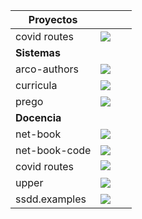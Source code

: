 | Proyectos    |                                                                                         |
|--------------|-----------------------------------------------------------------------------------------|
| covid routes | ![](https://img.shields.io/website?url=https%3A%2F%2Fpike.esi.uclm.es%3A7166%2F)        |
| **Sistemas** |                                                                                         |
| arco-authors | ![](https://github.com/UCLM-ARCO/arco-authors/workflows/Docker%20image/badge.svg)       |
| curricula    | ![](https://github.com/UCLM-ARCO/curricula/workflows/process-pull-request/badge.svg)    |
| prego        | ![](https://github.com/davidvilla/prego3/workflows/test/badge.svg)                      |
| **Docencia**  |                                                                                         |
| net-book      | ![](https://github.com/UCLM-ARCO/net-book/workflows/latex-compile/badge.svg)            |
| net-book-code | ![](https://img.shields.io/website?url=https%3A%2F%2Fgithub.com%2Fuclm-arco%2Fnet-book-code) |
| covid routes  | ![](https://img.shields.io/website?url=https%3A%2F%2Fpike.esi.uclm.es%3A7166%2F)        |
| upper         | ![](https://img.shields.io/website?url=https%3A%2F%2Fgithub.com%2Fuclm-esi%2Fupper)     |
| ssdd.examples | ![](https://img.shields.io/website?url=https%3A%2F%2Fgithub.com%2FUCLM-esi%2Fssdd.examples) |
